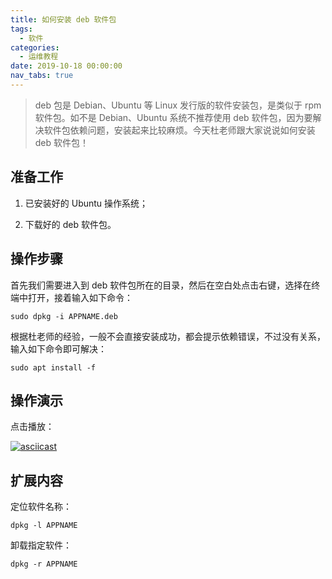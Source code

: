 ```yaml
---
title: 如何安装 deb 软件包
tags:
  - 软件
categories:
  - 运维教程
date: 2019-10-18 00:00:00
nav_tabs: true
---
```


> deb 包是 Debian、Ubuntu 等 Linux 发行版的软件安装包，是类似于 rpm 软件包。如不是 Debian、Ubuntu 系统不推荐使用 deb 软件包，因为要解决软件包依赖问题，安装起来比较麻烦。今天杜老师跟大家说说如何安装 deb 软件包！

<!-- more -->

## 准备工作

1. 已安装好的 Ubuntu 操作系统；

2. 下载好的 deb 软件包。

## 操作步骤

首先我们需要进入到 deb 软件包所在的目录，然后在空白处点击右键，选择在终端中打开，接着输入如下命令：

```
sudo dpkg -i APPNAME.deb
```

根据杜老师的经验，一般不会直接安装成功，都会提示依赖错误，不过没有关系，输入如下命令即可解决：

```
sudo apt install -f
```

## 操作演示

点击播放：

[![asciicast](https://asciinema.org/a/281286.svg)](https://asciinema.org/a/281286)

## 扩展内容

定位软件名称：

```
dpkg -l APPNAME
```

卸载指定软件：

```
dpkg -r APPNAME
```